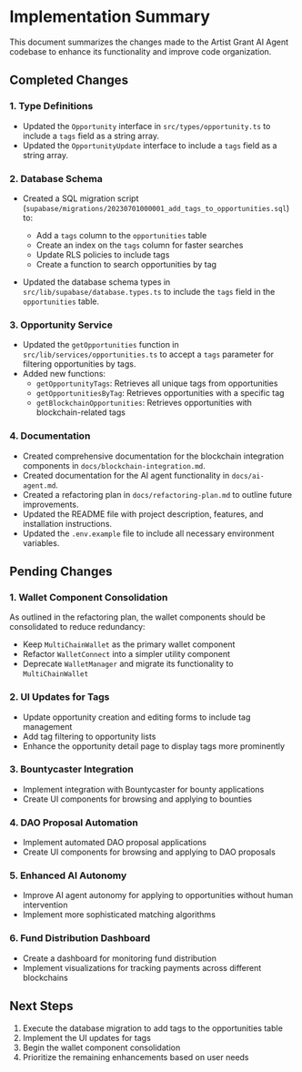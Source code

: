 # Implementation Summary

This document summarizes the changes made to the Artist Grant AI Agent codebase to enhance its functionality and improve code organization.

## Completed Changes

### 1. Type Definitions

- Updated the `Opportunity` interface in `src/types/opportunity.ts` to include a `tags` field as a string array.
- Updated the `OpportunityUpdate` interface to include a `tags` field as a string array.

### 2. Database Schema

- Created a SQL migration script (`supabase/migrations/20230701000001_add_tags_to_opportunities.sql`) to:
  - Add a `tags` column to the `opportunities` table
  - Create an index on the `tags` column for faster searches
  - Update RLS policies to include tags
  - Create a function to search opportunities by tag

- Updated the database schema types in `src/lib/supabase/database.types.ts` to include the `tags` field in the `opportunities` table.

### 3. Opportunity Service

- Updated the `getOpportunities` function in `src/lib/services/opportunities.ts` to accept a `tags` parameter for filtering opportunities by tags.
- Added new functions:
  - `getOpportunityTags`: Retrieves all unique tags from opportunities
  - `getOpportunitiesByTag`: Retrieves opportunities with a specific tag
  - `getBlockchainOpportunities`: Retrieves opportunities with blockchain-related tags

### 4. Documentation

- Created comprehensive documentation for the blockchain integration components in `docs/blockchain-integration.md`.
- Created documentation for the AI agent functionality in `docs/ai-agent.md`.
- Created a refactoring plan in `docs/refactoring-plan.md` to outline future improvements.
- Updated the README file with project description, features, and installation instructions.
- Updated the `.env.example` file to include all necessary environment variables.

## Pending Changes

### 1. Wallet Component Consolidation

As outlined in the refactoring plan, the wallet components should be consolidated to reduce redundancy:

- Keep `MultiChainWallet` as the primary wallet component
- Refactor `WalletConnect` into a simpler utility component
- Deprecate `WalletManager` and migrate its functionality to `MultiChainWallet`

### 2. UI Updates for Tags

- Update opportunity creation and editing forms to include tag management
- Add tag filtering to opportunity lists
- Enhance the opportunity detail page to display tags more prominently

### 3. Bountycaster Integration

- Implement integration with Bountycaster for bounty applications
- Create UI components for browsing and applying to bounties

### 4. DAO Proposal Automation

- Implement automated DAO proposal applications
- Create UI components for browsing and applying to DAO proposals

### 5. Enhanced AI Autonomy

- Improve AI agent autonomy for applying to opportunities without human intervention
- Implement more sophisticated matching algorithms

### 6. Fund Distribution Dashboard

- Create a dashboard for monitoring fund distribution
- Implement visualizations for tracking payments across different blockchains

## Next Steps

1. Execute the database migration to add tags to the opportunities table
2. Implement the UI updates for tags
3. Begin the wallet component consolidation
4. Prioritize the remaining enhancements based on user needs 